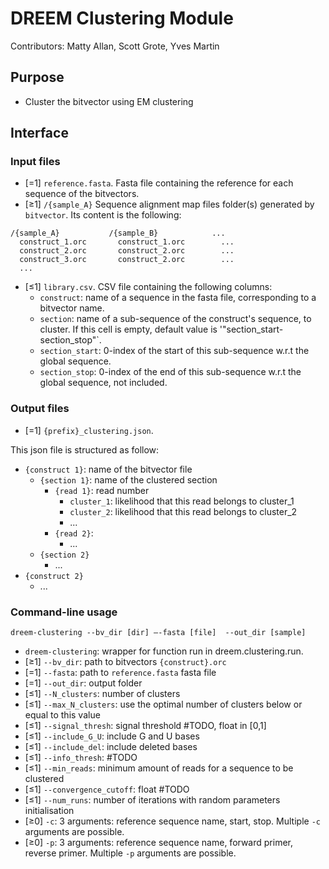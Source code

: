 
# DREEM Clustering Module
Contributors: Matty Allan, Scott Grote, Yves Martin

## Purpose
- Cluster the bitvector using EM clustering

## Interface

### Input files
- [=1] `reference.fasta`. Fasta file containing the reference for each sequence of the bitvectors. 
- [≥1] ```/{sample_A}``` Sequence alignment map files folder(s) generated by ```bitvector```. Its content is the following:
```
/{sample_A}           /{sample_B}            ...
  construct_1.orc       construct_1.orc        ...
  construct_2.orc       construct_2.orc        ...
  construct_3.orc       construct_2.orc        ...
  ...
```
- [≤1] `library.csv`. CSV file containing the following columns:
  - `construct`: name of a sequence in the fasta file, corresponding to a bitvector name.
  - `section`: name of a sub-sequence of the construct's sequence, to cluster. If this cell is empty, default value is '"section_start-section_stop"`.
  - `section_start`: 0-index of the start of this sub-sequence w.r.t the global sequence.
  - `section_stop`: 0-index of the end of this sub-sequence w.r.t the global sequence, not included.

### Output files
- [=1] `{prefix}_clustering.json`. 

This json file is structured as follow:
  - `{construct 1}`: name of the bitvector file
    - `{section 1}`: name of the clustered section
      - `{read 1}`: read number
        - `cluster_1`: likelihood that this read belongs to cluster_1
        - `cluster_2`: likelihood that this read belongs to cluster_2
        - ...
      - `{read 2}`: 
        - ...
    - `{section 2}`
      - ...
   - `{construct 2}`
     - ...
        
### Command-line usage

```
dreem-clustering --bv_dir [dir] —-fasta [file]  --out_dir [sample]
```

- `dreem-clustering`: wrapper for function run in dreem.clustering.run.
- [≥1] `--bv_dir`: path to bitvectors `{construct}.orc`
- [=1] `--fasta`: path to `reference.fasta` fasta file
- [=1] `--out_dir`: output folder
- [≤1] `--N_clusters`: number of clusters
- [≤1] `--max_N_clusters`: use the optimal number of clusters below or equal to this value
- [≤1] `--signal_thresh`: signal threshold #TODO, float in [0,1]
- [≤1] `--include_G_U`: include G and U bases 
- [≤1] `--include_del`: include deleted bases
- [≤1] `--info_thresh`: #TODO
- [≤1] `--min_reads`: minimum amount of reads for a sequence to be clustered
- [≤1] `--convergence_cutoff`: float #TODO
- [≤1] `--num_runs`: number of iterations with random parameters initialisation
- [≥0] `-c`: 3 arguments: reference sequence name, start, stop. Multiple `-c` arguments are possible.
- [≥0] `-p`: 3 arguments: reference sequence name, forward primer, reverse primer. Multiple `-p` arguments are possible.
